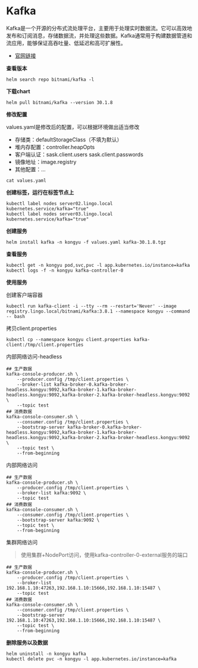 # Kafka

Kafka是一个开源的分布式流处理平台，主要用于处理实时数据流。它可以高效地发布和订阅消息，存储数据流，并处理这些数据。Kafka通常用于构建数据管道和流应用，能够保证高吞吐量、低延迟和高可扩展性。

- [官网链接](https://kafka.apache.org/)

**查看版本**

```
helm search repo bitnami/kafka -l
```

**下载chart**

```
helm pull bitnami/kafka --version 30.1.8
```

**修改配置**

values.yaml是修改后的配置，可以根据环境做出适当修改

- 存储类：defaultStorageClass（不填为默认）
- 堆内存配置：controller.heapOpts
- 客户端认证：sask.client.users sask.client.passwords
- 镜像地址：image.registry
- 其他配置：...

```
cat values.yaml
```

**创建标签，运行在标签节点上**

```
kubectl label nodes server02.lingo.local kubernetes.service/kafka="true"
kubectl label nodes server03.lingo.local kubernetes.service/kafka="true"
```

**创建服务**

```
helm install kafka -n kongyu -f values.yaml kafka-30.1.8.tgz
```

**查看服务**

```
kubectl get -n kongyu pod,svc,pvc -l app.kubernetes.io/instance=kafka
kubectl logs -f -n kongyu kafka-controller-0
```

**使用服务**

创建客户端容器

```
kubectl run kafka-client -i --tty --rm --restart='Never' --image registry.lingo.local/bitnami/kafka:3.8.1 --namespace kongyu --command -- bash
```

拷贝client.properties

```
kubectl cp --namespace kongyu client.properties kafka-client:/tmp/client.properties
```

内部网络访问-headless

```
## 生产数据
kafka-console-producer.sh \
    --producer.config /tmp/client.properties \
    --broker-list kafka-broker-0.kafka-broker-headless.kongyu:9092,kafka-broker-1.kafka-broker-headless.kongyu:9092,kafka-broker-2.kafka-broker-headless.kongyu:9092 \
    --topic test
## 消费数据
kafka-console-consumer.sh \
    --consumer.config /tmp/client.properties \
    --bootstrap-server kafka-broker-0.kafka-broker-headless.kongyu:9092,kafka-broker-1.kafka-broker-headless.kongyu:9092,kafka-broker-2.kafka-broker-headless.kongyu:9092 \
    --topic test \
    --from-beginning
```

内部网络访问

```
## 生产数据
kafka-console-producer.sh \
    --producer.config /tmp/client.properties \
    --broker-list kafka:9092 \
    --topic test
## 消费数据
kafka-console-consumer.sh \
    --consumer.config /tmp/client.properties \
    --bootstrap-server kafka:9092 \
    --topic test \
    --from-beginning
```

集群网络访问

> 使用集群+NodePort访问，使用kafka-controller-0-external服务的端口

```
## 生产数据
kafka-console-producer.sh \
    --producer.config /tmp/client.properties \
    --broker-list 192.168.1.10:47263,192.168.1.10:15666,192.168.1.10:15487 \
    --topic test
## 消费数据
kafka-console-consumer.sh \
    --consumer.config /tmp/client.properties \
    --bootstrap-server 192.168.1.10:47263,192.168.1.10:15666,192.168.1.10:15487 \
    --topic test \
    --from-beginning
```

**删除服务以及数据**

```
helm uninstall -n kongyu kafka
kubectl delete pvc -n kongyu -l app.kubernetes.io/instance=kafka
```

